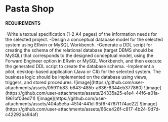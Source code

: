 <h1>Pasta Shop</h1>
<h4>REQUIREMENTS</h4>    
-Write a textual specification (1-2 A4 pages) of the information needs for the selected project.    
-Design a conceptual database model for the selected system using ERwin or MySQL Workbench.    
-Generate a DDL script for creating the schema of the relational database (target DBMS should be MySQL) that corresponds to the designed conceptual model,
using the Forward Engineer option in ERwin or MySQL Workbench, and then execute the generated DDL script to create the database schema.    
-Implement a pilot, desktop-based application (Java or C#) for the selected system. The business logic should be implemented on the database using views, triggers, and stored procedures.
![image](https://github.com/user-attachments/assets/05911b83-b643-485b-a636-8344eb377860)
![image](https://github.com/user-attachments/assets/24335a25-e1e4-44f6-a01a-1961bf03ed71)
![image](https://github.com/user-attachments/assets/404a5e5a-4514-441d-95f6-4787f174ae22)
![image](https://github.com/user-attachments/assets/66ce426f-c817-4b24-9d7d-c42292ba94af)

